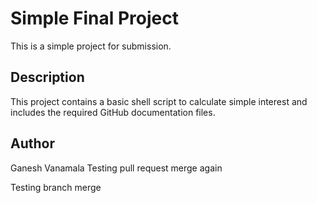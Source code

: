 # Simple Final Project

This is a simple project for submission. 

## Description
This project contains a basic shell script to calculate simple interest and includes the required GitHub documentation files.

## Author
Ganesh Vanamala
Testing pull request merge again

Testing branch merge

